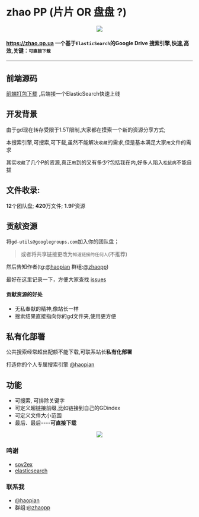# zhao PP (片片 OR 盘盘 ?)
<p align="center"><img src="https://cdn.jsdelivr.net/gh/gdtool/zhaopp/assets/images/logo@2x.png" /></p>

#### https://zhao.pp.ua 一个基于`ElasticSearch`的Google Drive 搜索引擎,**快速**,**高效**,关键：`可直接下载`

***
## 前端源码

[前端打包下载](https://545c.com/file/19473836-462139498 "前端打包下载") ,后端接一个ElasticSearch快速上线

## 开发背景
由于gd现在转存受限于1.5T限制,大家都在摸索一个新的资源分享方式;

本搜索引擎,可搜索,可下载,虽然不能解决`收藏`的需求,但是基本满足大家`用`文件的需求

其实`收藏`了几个P的资源,真正`用`到的又有多少?包括我在内,好多人陷入`松鼠病`不能自拔

## 文件收录:

**12**个团队盘; **420**万文件; **1.9**P资源


## 贡献资源
将`gd-utils@googlegroups.com`加入你的团队盘；
> 或者将共享链接更改为`知道链接的任何人`(不推荐)

然后告知作者(tg:[@haopian](https://t.me/haopian "@haopian") 群组:[@zhaopp](https://t.me/zhaopp "@zhaopp"))

最好在这里记录一下，方便大家查找 [issues](https://github.com/gdtool/zhaopp/issues "issues")


#### 贡献资源的好处
- 无私奉献的精神,像站长一样
- 搜索结果直接指向你的gd文件夹,使用更方便
## 私有化部署
公共搜索经常超出配额不能下载,可联系站长**私有化部署**

打造你的个人专属搜索引擎 [@haopian](https://t.me/haopian "@haopian")  
## 功能
- 可搜索, 可排除关键字
- 可定义超链接前缀,比如链接到自己的GDindex
- 可定义文件大小范围
- 最后、最后----**可直接下载**

<p align="center"><img src="https://cdn.jsdelivr.net/gh/gdtool/zhaopp/assets/images/help.png" /></p>


### 鸣谢
* [sov2ex](https://github.com/Bynil/sov2ex "sov2ex")
* [elasticsearch](https://github.com/elastic/elasticsearch "elasticsearch")

### 联系我
* [@haopian](https://t.me/haopian "@haopian")  
* 群组:[@zhaopp](https://t.me/zhaopp "@zhaopp")
